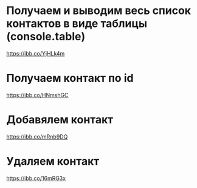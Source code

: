 # Получаем и выводим весь список контактов в виде таблицы (console.table)

https://ibb.co/YjHLk4m

# Получаем контакт по id

https://ibb.co/HNmshGC

# Добавялем контакт

https://ibb.co/mRnb9DQ

# Удаляем контакт

https://ibb.co/16mRG3x
